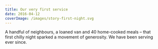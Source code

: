 ```yaml
---
title: Our very first service
date: 2016-04-12
coverImage: /images/story-first-night.svg
---
```

A handful of neighbours, a loaned van and 40 home-cooked meals – that first chilly night sparked a movement of generosity. We have been serving ever since.
